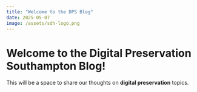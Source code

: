 ```yaml
---
title: "Welcome to the DPS Blog"
date: 2025-05-07
image: /assets/sdh-logo.png
---
```

# Welcome to the Digital Preservation Southampton Blog!

This will be a space to share our thoughts on **digital preservation** topics.
